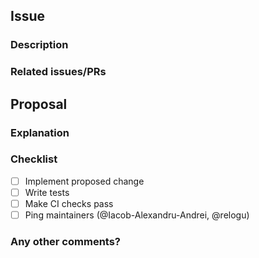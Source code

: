 <!--
Thank you for opening a pull request (PR)!

Contribution guidelines: https://github.com/camlsys/fl-project-template/main/CONTRIBUTING.md
-->

## Issue

### Description

<!--
Describe the problem addressed by this PR.

Example: The variable name `rnd` could be misinterpreted as an abbreviation of *random*, but it refers to the current server round.
-->

### Related issues/PRs

<!--
Link issues and/or PRs that are related to this PR.

Example: Fixes #123. See also #456 and #789.
-->

## Proposal

### Explanation

<!--
Explain the changes and how they improve the issue described above.

Example: The variable `rnd` was renamed to `server_round` to improve readability.
-->

### Checklist

- [ ] Implement proposed change
- [ ] Write tests
- [ ] Make CI checks pass
- [ ] Ping maintainers (@Iacob-Alexandru-Andrei, @relogu)

### Any other comments?

<!--
Please be aware that it may take some time until the maintainers can review the PR.
Smaller PRs with good descriptions can be considered much more easily.

If you have an urgent request or question, please reach out to the maintainers directly:
  - [Alex Iacob](@Iacob-Alexandru-Andrei)
  - [Lorenzo Sani](@relogu)
-->
